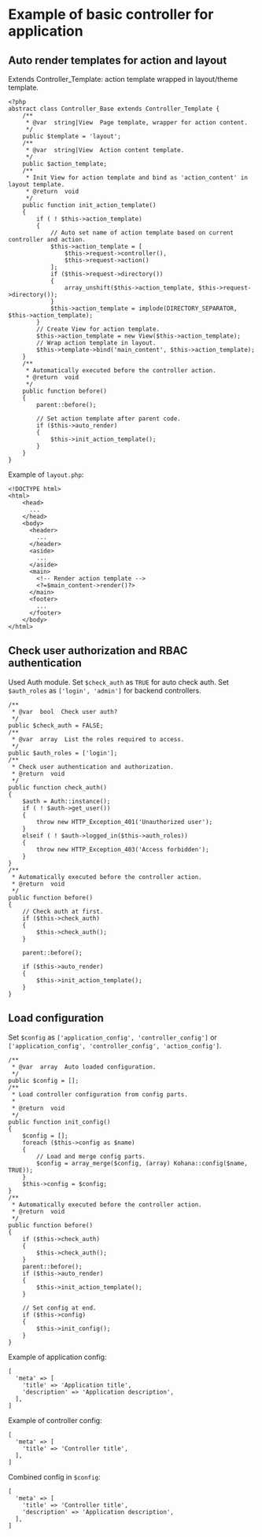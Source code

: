 # Example of basic controller for application

## Auto render templates for action and layout
Extends Controller_Template: action template wrapped in layout/theme template.
~~~
<?php
abstract class Controller_Base extends Controller_Template {
    /**
     * @var  string|View  Page template, wrapper for action content.
     */
    public $template = 'layout';
    /**
     * @var  string|View  Action content template.
     */
    public $action_template;
    /**
     * Init View for action template and bind as 'action_content' in layout template.
     * @return  void
     */
    public function init_action_template()
    {
        if ( ! $this->action_template)
        {
            // Auto set name of action template based on current controller and action.
            $this->action_template = [
                $this->request->controller(),
                $this->request->action()
            ];
            if ($this->request->directory())
            {
                array_unshift($this->action_template, $this->request->directory());
            }
            $this->action_template = implode(DIRECTORY_SEPARATOR, $this->action_template);
        }
        // Create View for action template.
        $this->action_template = new View($this->action_template);
        // Wrap action template in layout.
        $this->template->bind('main_content', $this->action_template);
    }
    /**
     * Automatically executed before the controller action.
     * @return  void
     */
    public function before()
    {
        parent::before();
        
        // Set action template after parent code.
        if ($this->auto_render)
        {
            $this->init_action_template();
        }
    }
}
~~~
Example of `layout.php`:
~~~
<!DOCTYPE html>
<html>
    <head>
      ...
    </head>
    <body>
      <header>
        ...
      </header>
      <aside>
        ...
      </aside>
      <main>
        <!-- Render action template -->
        <?=$main_content->render()?>
      </main>
      <footer>
        ...
      </footer>
    </body>
</html>
~~~

## Check user authorization and RBAC authentication
Used Auth module. Set `$check_auth` as `TRUE` for auto check auth. 
Set `$auth_roles` as `['login', 'admin']` for backend controllers.
~~~
/**
 * @var  bool  Check user auth?
 */
public $check_auth = FALSE;
/**
 * @var  array  List the roles required to access.
 */
public $auth_roles = ['login'];
/**
 * Check user authentication and authorization.
 * @return  void
 */
public function check_auth()
{
    $auth = Auth::instance();
    if ( ! $auth->get_user())
    {
        throw new HTTP_Exception_401('Unauthorized user');
    }
    elseif ( ! $auth->logged_in($this->auth_roles))
    {
        throw new HTTP_Exception_403('Access forbidden');
    }
}
/**
 * Automatically executed before the controller action.
 * @return  void
 */
public function before()
{
    // Check auth at first.
    if ($this->check_auth)
    {
        $this->check_auth();
    }

    parent::before();

    if ($this->auto_render)
    {
        $this->init_action_template();
    }
}
~~~

## Load configuration
Set `$config` as `['application_config', 'controller_config']` or `['application_config', 'controller_config', 'action_config']`.
~~~
/**
 * @var  array  Auto loaded configuration.
 */
public $config = [];
/**
 * Load controller configuration from config parts.
 *
 * @return  void
 */
public function init_config()
{
    $config = [];
    foreach ($this->config as $name)
    {
        // Load and merge config parts.
        $config = array_merge($config, (array) Kohana::config($name, TRUE));
    }
    $this->config = $config;
}
/**
 * Automatically executed before the controller action.
 * @return  void
 */
public function before()
{
    if ($this->check_auth)
    {
        $this->check_auth();
    }
    parent::before();
    if ($this->auto_render)
    {
        $this->init_action_template();
    }
    
    // Set config at end.
    if ($this->config)
    {
        $this->init_config();
    }
}
~~~
Example of application config:
~~~
[
  'meta' => [
    'title' => 'Application title',
    'description' => 'Application description',
  ],
]
~~~
Example of controller config:
~~~
[
  'meta' => [
    'title' => 'Controller title',
  ],
]
~~~
Combined config in `$config`:
~~~
[
  'meta' => [
    'title' => 'Controller title',
    'description' => 'Application description',
  ],
]
~~~
